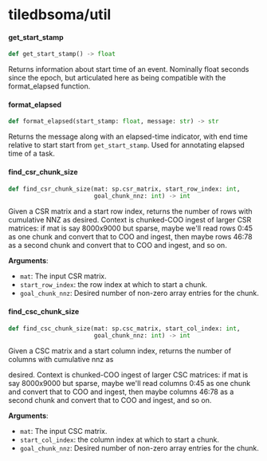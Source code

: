 <a id="tiledbsoma/util"></a>

# tiledbsoma/util

<a id="tiledbsoma/util.get_start_stamp"></a>

#### get\_start\_stamp

```python
def get_start_stamp() -> float
```

Returns information about start time of an event. Nominally float seconds since the epoch,
but articulated here as being compatible with the format_elapsed function.

<a id="tiledbsoma/util.format_elapsed"></a>

#### format\_elapsed

```python
def format_elapsed(start_stamp: float, message: str) -> str
```

Returns the message along with an elapsed-time indicator, with end time relative to start
start from `get_start_stamp`. Used for annotating elapsed time of a task.

<a id="tiledbsoma/util.find_csr_chunk_size"></a>

#### find\_csr\_chunk\_size

```python
def find_csr_chunk_size(mat: sp.csr_matrix, start_row_index: int,
                        goal_chunk_nnz: int) -> int
```

Given a CSR matrix and a start row index, returns the number of rows with cumulative NNZ as desired. Context is chunked-COO ingest of larger CSR matrices: if mat is say 8000x9000 but sparse, maybe we'll read rows 0:45 as one chunk and convert that to COO and ingest, then maybe rows 46:78 as a second chunk and convert that to COO and ingest, and so on.

**Arguments**:

- `mat`: The input CSR matrix.
- `start_row_index`: the row index at which to start a chunk.
- `goal_chunk_nnz`: Desired number of non-zero array entries for the chunk.

<a id="tiledbsoma/util.find_csc_chunk_size"></a>

#### find\_csc\_chunk\_size

```python
def find_csc_chunk_size(mat: sp.csc_matrix, start_col_index: int,
                        goal_chunk_nnz: int) -> int
```

Given a CSC matrix and a start column index, returns the number of columns with cumulative nnz as

desired. Context is chunked-COO ingest of larger CSC matrices: if mat is say 8000x9000 but
sparse, maybe we'll read columns 0:45 as one chunk and convert that to COO and ingest, then maybe
columns 46:78 as a second chunk and convert that to COO and ingest, and so on.

**Arguments**:

- `mat`: The input CSC matrix.
- `start_col_index`: the column index at which to start a chunk.
- `goal_chunk_nnz`: Desired number of non-zero array entries for the chunk.

